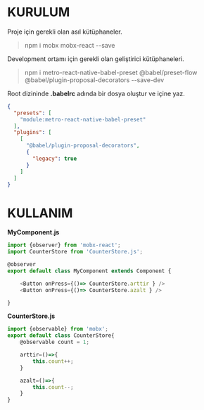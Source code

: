 # KURULUM

Proje için gerekli olan asıl kütüphaneler.
> npm i mobx mobx-react --save

Development ortamı için gerekli olan geliştirici kütüphaneleri.
> npm i metro-react-native-babel-preset @babel/preset-flow @babel/plugin-proposal-decorators --save-dev

Root dizininde **.babelrc** adında bir dosya oluştur ve içine yaz.
```json
{
  "presets": [
    "module:metro-react-native-babel-preset"
  ],
  "plugins": [
    [
      "@babel/plugin-proposal-decorators",
      {
        "legacy": true
      }
    ]
  ]
}
```

# KULLANIM
**MyComponent.js**
```js
import {observer} from 'mobx-react';
import CounterStore from 'CounterStore.js';

@observer
export default class MyComponent extends Component {

    <Button onPress={()=> CounterStore.arttir } />
    <Button onPress={()=> CounterStore.azalt } />

}

```

**CounterStore.js**
```js
import {observable} from 'mobx';
export default class CounterStore{
    @observable count = 1;

    arttir=()=>{
        this.count++;
    }

    azalt=()=>{
        this.count--;
    }
}
```

```js
```
